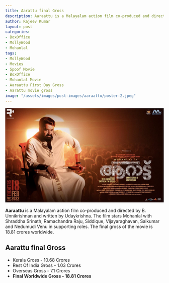 ```yaml
---
title: Aarattu final Gross
description: Aaraattu is a Malayalam action film co-produced and directed by B. Unnikrishnan and written by Udaykrishna. The film stars Mohanlal with Shraddha Srinath, the movie has grossed 18.81 crores worldwide.
author: Rajeev Kumar
layout: post
categories:
- BoxOffice
- MollyWood
- Mohanlal
tags:
- MollyWood
- Movies
- Spoof Movie
- BoxOffice
- Mohanlal Movie
- Aaraattu First Day Gross
- Aarattu movie gross
image: "/assets/images/post-images/aaraattu/poster-2.jpeg"
---
```


![Aaraattu featured image](/assets/images/post-images/aaraattu/poster-2.jpeg)

**Aaraattu** is a Malayalam action film co-produced and directed by B. Unnikrishnan and written by Udaykrishna. The film stars Mohanlal with Shraddha Srinath, Ramachandra Raju, Siddique, Vijayaraghavan, Saikumar and Nedumudi Venu in supporting roles. The final gross of the movie is 18.81 crores worldwide.

## Aarattu final Gross
- Kerala Gross - 10.68 Crores
- Rest Of India Gross - 1.03 Crores
- Overseas Gross - 7.1 Crores
- **Final Worldwide Gross - 18.81 Crores**
